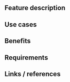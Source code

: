 
## Feature description
<!--- Provide a general description of the issue  -->


## Use cases
<!--- Tell us the use case from this feature -->


## Benefits
<!--- Tell us the Benefits from this feature  -->
<!--- Who can benefit from this feature and why ? -->


## Requirements
<!--- Tell us the requirement to use this feature -->


## Links / references
<!--- If there is a link, u should always write it down -->
